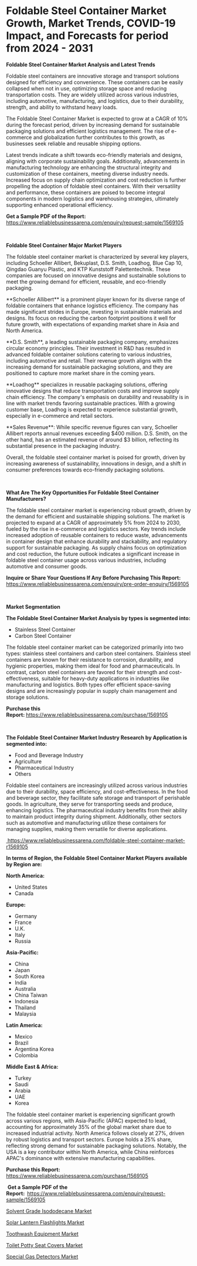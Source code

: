 <p><h1>Foldable Steel Container Market Growth, Market Trends, COVID-19 Impact, and Forecasts for period from 2024 - 2031</h1></p><p><strong>Foldable Steel Container Market Analysis and Latest Trends</strong></p>
<p><p>Foldable steel containers are innovative storage and transport solutions designed for efficiency and convenience. These containers can be easily collapsed when not in use, optimizing storage space and reducing transportation costs. They are widely utilized across various industries, including automotive, manufacturing, and logistics, due to their durability, strength, and ability to withstand heavy loads.</p><p>The Foldable Steel Container Market is expected to grow at a CAGR of 10% during the forecast period, driven by increasing demand for sustainable packaging solutions and efficient logistics management. The rise of e-commerce and globalization further contributes to this growth, as businesses seek reliable and reusable shipping options. </p><p>Latest trends indicate a shift towards eco-friendly materials and designs, aligning with corporate sustainability goals. Additionally, advancements in manufacturing technology are enhancing the structural integrity and customization of these containers, meeting diverse industry needs. Increased focus on supply chain optimization and cost reduction is further propelling the adoption of foldable steel containers. With their versatility and performance, these containers are poised to become integral components in modern logistics and warehousing strategies, ultimately supporting enhanced operational efficiency.</p></p>
<p><strong>Get a Sample PDF of the Report:&nbsp;</strong> <a href="https://www.reliablebusinessarena.com/enquiry/request-sample/1569105?utm_campaign=1552&utm_medium=2&utm_source=Github&utm_content=ia&utm_term=14102024&utm_id=foldable-steel-container">https://www.reliablebusinessarena.com/enquiry/request-sample/1569105</a></p>
<p>&nbsp;</p>
<p><strong>Foldable Steel Container Major Market Players</strong></p>
<p><p>The foldable steel container market is characterized by several key players, including Schoeller Allibert, Bekuplast, D.S. Smith, Loadhog, Blue Cap 10, Qingdao Guanyu Plastic, and KTP Kunststoff Palettentechnik. These companies are focused on innovative designs and sustainable solutions to meet the growing demand for efficient, reusable, and eco-friendly packaging.</p><p>**Schoeller Allibert** is a prominent player known for its diverse range of foldable containers that enhance logistics efficiency. The company has made significant strides in Europe, investing in sustainable materials and designs. Its focus on reducing the carbon footprint positions it well for future growth, with expectations of expanding market share in Asia and North America.</p><p>**D.S. Smith**, a leading sustainable packaging company, emphasizes circular economy principles. Their investment in R&D has resulted in advanced foldable container solutions catering to various industries, including automotive and retail. Their revenue growth aligns with the increasing demand for sustainable packaging solutions, and they are positioned to capture more market share in the coming years.</p><p>**Loadhog** specializes in reusable packaging solutions, offering innovative designs that reduce transportation costs and improve supply chain efficiency. The company's emphasis on durability and reusability is in line with market trends favoring sustainable practices. With a growing customer base, Loadhog is expected to experience substantial growth, especially in e-commerce and retail sectors.</p><p>**Sales Revenue**: While specific revenue figures can vary, Schoeller Allibert reports annual revenues exceeding $400 million. D.S. Smith, on the other hand, has an estimated revenue of around $3 billion, reflecting its substantial presence in the packaging industry.</p><p>Overall, the foldable steel container market is poised for growth, driven by increasing awareness of sustainability, innovations in design, and a shift in consumer preferences towards eco-friendly packaging solutions.</p></p>
<p>&nbsp;</p>
<p><strong>What Are The Key Opportunities For Foldable Steel Container Manufacturers?</strong></p>
<p><p>The foldable steel container market is experiencing robust growth, driven by the demand for efficient and sustainable shipping solutions. The market is projected to expand at a CAGR of approximately 5% from 2024 to 2030, fueled by the rise in e-commerce and logistics sectors. Key trends include increased adoption of reusable containers to reduce waste, advancements in container design that enhance durability and stackability, and regulatory support for sustainable packaging. As supply chains focus on optimization and cost reduction, the future outlook indicates a significant increase in foldable steel container usage across various industries, including automotive and consumer goods.</p></p>
<p><strong>Inquire or Share Your Questions If Any Before Purchasing This Report:</strong> <a href="https://www.reliablebusinessarena.com/enquiry/pre-order-enquiry/1569105?utm_campaign=1552&utm_medium=2&utm_source=Github&utm_content=ia&utm_term=14102024&utm_id=foldable-steel-container">https://www.reliablebusinessarena.com/enquiry/pre-order-enquiry/1569105</a></p>
<p>&nbsp;</p>
<p><strong>Market Segmentation</strong></p>
<p><strong>The Foldable Steel Container Market Analysis by types is segmented into:</strong></p>
<p><ul><li>Stainless Steel Container</li><li>Carbon Steel Container</li></ul></p>
<p><p>The foldable steel container market can be categorized primarily into two types: stainless steel containers and carbon steel containers. Stainless steel containers are known for their resistance to corrosion, durability, and hygienic properties, making them ideal for food and pharmaceuticals. In contrast, carbon steel containers are favored for their strength and cost-effectiveness, suitable for heavy-duty applications in industries like manufacturing and logistics. Both types offer efficient space-saving designs and are increasingly popular in supply chain management and storage solutions.</p></p>
<p><strong>Purchase this Report:&nbsp;</strong><a href="https://www.reliablebusinessarena.com/purchase/1569105?utm_campaign=1552&utm_medium=2&utm_source=Github&utm_content=ia&utm_term=14102024&utm_id=foldable-steel-container">https://www.reliablebusinessarena.com/purchase/1569105</a></p>
<p>&nbsp;</p>
<p><strong>The Foldable Steel Container Market Industry Research by Application is segmented into:</strong></p>
<p><ul><li>Food and Beverage Industry</li><li>Agriculture</li><li>Pharmaceutical Industry</li><li>Others</li></ul></p>
<p><p>Foldable steel containers are increasingly utilized across various industries due to their durability, space efficiency, and cost-effectiveness. In the food and beverage sector, they facilitate safe storage and transport of perishable goods. In agriculture, they serve for transporting seeds and produce, enhancing logistics. The pharmaceutical industry benefits from their ability to maintain product integrity during shipment. Additionally, other sectors such as automotive and manufacturing utilize these containers for managing supplies, making them versatile for diverse applications.</p></p>
<p><a href="https://www.reliablebusinessarena.com/foldable-steel-container-market-r1569105?utm_campaign=1552&utm_medium=2&utm_source=Github&utm_content=ia&utm_term=14102024&utm_id=foldable-steel-container">&nbsp;https://www.reliablebusinessarena.com/foldable-steel-container-market-r1569105</a></p>
<p><strong>In terms of Region, the Foldable Steel Container Market Players available by Region are:</strong></p>
<p>
    <p> <strong> North America: </strong>
        <ul>
            <li>United States</li>
            <li>Canada</li>
        </ul>
        </p> 
    <p> <strong> Europe: </strong>
        <ul>
            <li>Germany</li>
            <li>France</li>
            <li>U.K.</li>
            <li>Italy</li>
            <li>Russia</li>
        </ul>
        </p> 
    <p> <strong> Asia-Pacific: </strong>
        <ul>
            <li>China</li>
            <li>Japan</li>
            <li>South Korea</li>
            <li>India</li>
            <li>Australia</li>
            <li>China Taiwan</li>
            <li>Indonesia</li>
            <li>Thailand</li>
            <li>Malaysia</li>
        </ul>
        </p> 
    <p> <strong> Latin America: </strong>
        <ul>
            <li>Mexico</li>
            <li>Brazil</li>
            <li>Argentina Korea</li>
            <li>Colombia</li>
        </ul>
        </p> 
    <p> <strong> Middle East & Africa: </strong>
        <ul>
            <li>Turkey</li>
            <li>Saudi</li>
            <li>Arabia</li>
            <li>UAE</li>
            <li>Korea</li>
        </ul>
    </p>
    </p>
<p><p>The foldable steel container market is experiencing significant growth across various regions, with Asia-Pacific (APAC) expected to lead, accounting for approximately 35% of the global market share due to increased industrial activity. North America follows closely at 27%, driven by robust logistics and transport sectors. Europe holds a 25% share, reflecting strong demand for sustainable packaging solutions. Notably, the USA is a key contributor within North America, while China reinforces APAC's dominance with extensive manufacturing capabilities.</p></p>
<p><strong>Purchase this Report: </strong><a href="https://www.reliablebusinessarena.com/purchase/1569105?utm_campaign=1552&utm_medium=2&utm_source=Github&utm_content=ia&utm_term=14102024&utm_id=foldable-steel-container">https://www.reliablebusinessarena.com/purchase/1569105</a></p>
<p>&nbsp;<strong>Get a Sample PDF of the Report:&nbsp;&nbsp;</strong><a href="https://www.reliablebusinessarena.com/enquiry/request-sample/1569105?utm_campaign=1552&utm_medium=2&utm_source=Github&utm_content=ia&utm_term=14102024&utm_id=foldable-steel-container">https://www.reliablebusinessarena.com/enquiry/request-sample/1569105</a></p>
<p><strong></strong></p>
<p><p><a href="https://www.linkedin.com/pulse/decoding-solvent-grade-isododecane-industry-dynamics-gdmdc?trk=public_post_embed_feed-article-content&utm_campaign=1552&utm_medium=2&utm_source=Github&utm_content=ia&utm_term=14102024&utm_id=foldable-steel-container">Solvent Grade Isododecane Market</a></p><p><a href="https://www.linkedin.com/pulse/solar-lantern-flashlights-market-revolution-2024-2031-x1kpc?trk=public_post_embed_feed-article-content&utm_campaign=1552&utm_medium=2&utm_source=Github&utm_content=ia&utm_term=14102024&utm_id=foldable-steel-container">Solar Lantern Flashlights Market</a></p><p><a href="https://www.linkedin.com/pulse/toothwash-equipment-market-evolution-regional-adaptations-fzwcc?trk=public_post_embed_feed-article-content&utm_campaign=1552&utm_medium=2&utm_source=Github&utm_content=ia&utm_term=14102024&utm_id=foldable-steel-container">Toothwash Equipment Market</a></p><p><a href="https://www.linkedin.com/pulse/toilet-potty-seat-covers-market-maturity-analysis-regional-793fc?trk=public_post_embed_feed-article-content&utm_campaign=1552&utm_medium=2&utm_source=Github&utm_content=ia&utm_term=14102024&utm_id=foldable-steel-container">Toilet Potty Seat Covers Market</a></p><p><a href="https://www.linkedin.com/pulse/special-gas-detectors-market-trends-detailed-study-its-fzcnc?trk=public_post_embed_feed-article-content&utm_campaign=1552&utm_medium=2&utm_source=Github&utm_content=ia&utm_term=14102024&utm_id=foldable-steel-container">Special Gas Detectors Market</a></p></p>